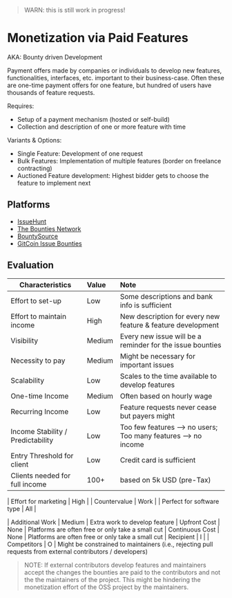 > WARN: this is still work in progress!

# Monetization via Paid Features
AKA: Bounty driven Development

Payment offers made by companies or individuals to develop new features, functionalities, interfaces, etc. important to their business-case.
Often these are one-time payment offers for one feature, but hundred of users have thousands of feature requests.

Requires:
* Setup of a payment mechanism (hosted or self-build)
* Collection and description of one or more feature with time

Variants & Options:
* Single Feature: Development of one request
* Bulk Features: Implementation of multiple features (border on freelance contracting)
* Auctioned Feature development: Highest bidder gets to choose the feature to implement next

## Platforms
* [IssueHunt](https://issuehunt.io/)
* [The Bounties Network](https://bounties.network/)
* [BountySource](https://bountysource.com/)
* [GitCoin Issue Bounties](https://gitcoin.co/explorer/)

## Evaluation

| Characteristics                   | Value  | Note |
| --------------------------------- |:------ |:---- |
| Effort to set-up                  | Low    | Some descriptions and bank info is sufficient
| Effort to maintain income         | High   | New description for every new feature & feature development
| Visibility                        | Medium | Every new issue will be a reminder for the issue bounties
| Necessity to pay                  | Medium | Might be necessary for important issues 
| Scalability                       | Low    | Scales to the time available to develop features
| One-time Income                   | Medium | Often based on hourly wage
| Recurring Income                  | Low    | Feature requests never cease but payers might
| Income Stability / Predictability | Low    | Too few features --> no users; Too many features --> no income
| Entry Threshold for client        | Low    | Credit card is sufficient
| Clients needed for full income    | 100+   | based on 5k USD (pre-Tax)

| Effort for marketing              | High   | 
| Countervalue                      | Work   | 
| Perfect for software type         | All    | 

| Additional Work                   | Medium | Extra work to develop feature
| Upfront Cost                      | None   | Platforms are often free or only take a small cut
| Continuous Cost                   | None    | Platforms are often free or only take a small cut
| Recipient                         | I      | 
| Competitors                       | O      | Might be constrained to maintainers (i.e., rejecting pull requests from external contributors / developers)

> NOTE: If external contributors develop features and maintainers accept the changes the bounties are paid to the contributors and not the the maintainers of the project. This might be hindering the monetization effort of the OSS project by the maintainers.